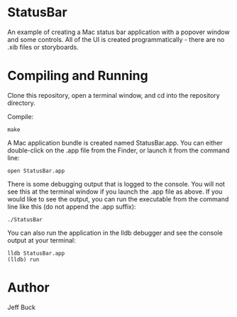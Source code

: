 StatusBar
=========

An example of creating a Mac status bar application with
a popover window and some controls. All of the UI is
created programmatically - there are no .xib files or
storyboards.

# Compiling and Running

Clone this repository, open a terminal window, and cd into
the repository directory.

Compile:

    make

A Mac application bundle is created named StatusBar.app. You can either
double-click on the .app file from the Finder, or launch it from the
command line:

    open StatusBar.app

There is some debugging output that is logged to the console. You will
not see this at the terminal window if you launch the .app file as above.
If you would like to see the output, you can run the executable from the
command line like this (do not append the .app suffix):

    ./StatusBar

You can also run the application in the lldb debugger and see the console
output at your terminal:

    lldb StatusBar.app
	(lldb) run


# Author

Jeff Buck


